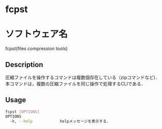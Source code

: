 # fcpst

# ソフトウェア名
fcpst(files compression tools)

## Description
圧縮ファイルを操作するコマンドは複数個存在している（zipコマンドなど)．  
本コマンドは，複数の圧縮ファイルを同じ操作で処理するCLIである．  

## Usage
```sh
fcpst [OPTIONS]
OPTIONS
  -h, --help            helpメッセージを表示する.

```

